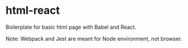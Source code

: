 # html-react

Boilerplate for basic html page with Babel and React.

Note: Webpack and Jest are meant for Node environment, not browser.